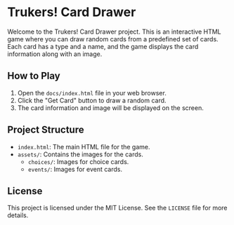 # Trukers! Card Drawer

Welcome to the Trukers! Card Drawer project. This is an interactive HTML game where you can draw random cards from a predefined set of cards. Each card has a type and a name, and the game displays the card information along with an image.

## How to Play

1. Open the `docs/index.html` file in your web browser.
2. Click the "Get Card" button to draw a random card.
3. The card information and image will be displayed on the screen.

## Project Structure

- `index.html`: The main HTML file for the game.
- `assets/`: Contains the images for the cards.
  - `choices/`: Images for choice cards.
  - `events/`: Images for event cards.

## License

This project is licensed under the MIT License. See the `LICENSE` file for more details.
